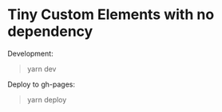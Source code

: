 # Tiny Custom Elements with no dependency

Development:

> yarn dev

Deploy to gh-pages:

> yarn deploy
